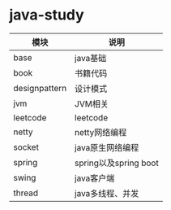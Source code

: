 # java-study

模块 | 说明
--- | ---
base | java基础
book | 书籍代码
designpattern | 设计模式
jvm | JVM相关
leetcode | leetcode
netty | netty网络编程
socket | java原生网络编程
spring | spring以及spring boot
swing | java客户端
thread | java多线程、并发
